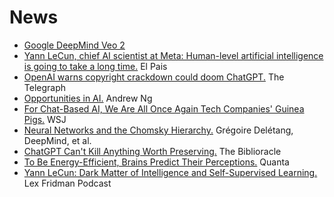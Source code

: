 # News

- [Google DeepMind Veo 2](https://deepmind.google/technologies/veo/veo-2/)
- [Yann LeCun, chief AI scientist at Meta: Human-level artificial intelligence is going to take a long time.](https://english.elpais.com/technology/2024-01-19/yann-lecun-chief-ai-scientist-at-meta-human-level-artificial-intelligence-is-going-to-take-a-long-time.html) El Pais
- [OpenAI warns copyright crackdown could doom ChatGPT.](https://www.telegraph.co.uk/business/2024/01/07/openai-warns-copyright-crackdown-could-doom-chatgpt/) The Telegraph
- [Opportunities in AI.](https://www.youtube.com/watch?v=5p248yoa3oE) Andrew Ng
- [For Chat-Based AI, We Are All Once Again Tech Companies' Guinea Pigs.](https://www.wsj.com/articles/chat-gpt-open-ai-we-are-tech-guinea-pigs-647d827b) WSJ
- [Neural Networks and the Chomsky Hierarchy.](https://arxiv.org/pdf/2207.02098.pdf) Grégoire Delétang, DeepMind, et al.
- [ChatGPT Can't Kill Anything Worth Preserving.](https://biblioracle.substack.com/p/chatgpt-cant-kill-anything-worth) The Biblioracle
- [To Be Energy-Efficient, Brains Predict Their Perceptions.](https://www.quantamagazine.org/to-be-energy-efficient-brains-predict-their-perceptions-20211115/) Quanta
- [Yann LeCun: Dark Matter of Intelligence and Self-Supervised Learning.](https://www.youtube.com/watch?v=SGzMElJ11Cc) Lex Fridman Podcast

